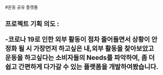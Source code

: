#운동 공유 플랫폼

<h2>프로젝트 기획 의도 :

-코로나 19로 인한 외부 활동이 점차 줄어들면서 
상황이 안정화 될 시 가장먼저 하고싶은 내,외부 활동을 찾아보았고
운동을 하고싶다는 소비자들의 Needs를 파악하여, 좀 더 쉽고 간편하게 다가갈 수 있는
플랫폼을 개발하여봤습니다.
